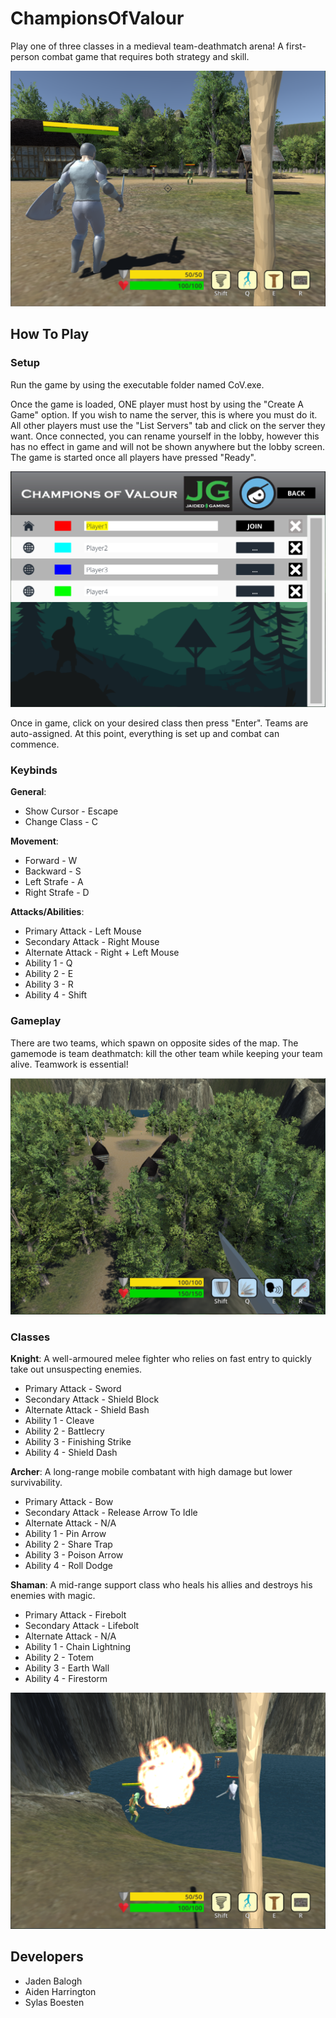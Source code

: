 # ChampionsOfValour
Play one of three classes in a medieval team-deathmatch arena! A first-person combat game that requires both strategy and skill.

![Screenshot 1](/Screenshots/Combat1.png?raw=true "Game Combat")

## How To Play

### Setup
Run the game by using the executable folder named CoV.exe. 

Once the game is loaded, ONE player must host by using the "Create A Game" option. If you wish to name the server, this is where you must do it. All other players must use the "List Servers" tab and click on the server they want. Once connected, you can rename yourself in the lobby, however this has no effect in game and will not be shown anywhere but the lobby screen. The game is started once all players have pressed "Ready".

![Screenshot 2](/Screenshots/GameLobby.png?raw=true "Game Lobby")

Once in game, click on your desired class then press "Enter". Teams are auto-assigned. At this point, everything is set up and combat can commence.

### Keybinds
  **General**:
-  Show Cursor - Escape
-  Change Class - C

  **Movement**:
-  Forward - W
-  Backward - S
-  Left Strafe - A
-  Right Strafe - D

  **Attacks/Abilities**:
-  Primary Attack - Left Mouse
-  Secondary Attack - Right Mouse
-  Alternate Attack - Right + Left Mouse
-  Ability 1 - Q
-  Ability 2 - E
-  Ability 3 - R
-  Ability 4 - Shift

### Gameplay
There are two teams, which spawn on opposite sides of the map. The gamemode is team deathmatch: kill the other team while keeping your team alive. Teamwork is essential!

![Screenshot 3](/Screenshots/MapFromAbove.png?raw=true "Bird's eye view of map")

### Classes
 **Knight**: A well-armoured melee fighter who relies on fast entry to quickly take out unsuspecting enemies.
-  Primary Attack - Sword
-  Secondary Attack - Shield Block
-  Alternate Attack - Shield Bash
-  Ability 1 - Cleave
-  Ability 2 - Battlecry
-  Ability 3 - Finishing Strike
-  Ability 4 - Shield Dash

 **Archer**: A long-range mobile combatant with high damage but lower survivability.
-  Primary Attack - Bow
-  Secondary Attack - Release Arrow To Idle
-  Alternate Attack - N/A
-  Ability 1 - Pin Arrow
-  Ability 2 - Share Trap
-  Ability 3 - Poison Arrow
-  Ability 4 - Roll Dodge

 **Shaman**: A mid-range support class who heals his allies and destroys his enemies with magic.
-  Primary Attack - Firebolt
-  Secondary Attack - Lifebolt
-  Alternate Attack - N/A
-  Ability 1 - Chain Lightning
-  Ability 2 - Totem
-  Ability 3 - Earth Wall
-  Ability 4 - Firestorm

![Screenshot 4](/Screenshots/Combat2.png?raw=true "Shaman Firestorm ability in combat")

## Developers
- Jaden Balogh
- Aiden Harrington
- Sylas Boesten
